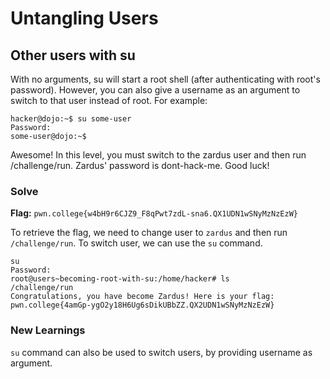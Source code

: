 # Untangling Users

## Other users with su
With no arguments, su will start a root shell (after authenticating with root's password). However, you can also give a username as an argument to switch to that user instead of root. For example:
```
hacker@dojo:~$ su some-user
Password:
some-user@dojo:~$
```
Awesome! In this level, you must switch to the zardus user and then run /challenge/run. Zardus' password is dont-hack-me. Good luck!

### Solve
**Flag:** `pwn.college{w4bH9r6CJZ9_F8qPwt7zdL-sna6.QX1UDN1wSNyMzNzEzW}`

To retrieve the flag, we need to change user  to `zardus` and then run `/challenge/run`. To switch user, we can use the `su` command.

```
su
Password:
root@users~becoming-root-with-su:/home/hacker# ls
/challenge/run
Congratulations, you have become Zardus! Here is your flag:
pwn.college{4amGp-ygO2y18H6Ug6sDikUBbZZ.QX2UDN1wSNyMzNzEzW}
```
### New Learnings

`su` command can also be used to switch users, by providing username as argument.

